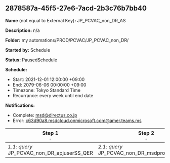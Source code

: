 ## 2878587a-45f5-27e6-7acd-2b3c76b7bb40

**Name** (not equal to External Key)**:** JP_PCVAC_non_DR_AS

**Description:** n/a

**Folder:** my automations/PROD/PCVAC/JP_PCVAC_non_DR/

**Started by:** Schedule

**Status:** PausedSchedule

**Schedule:**

* Start: 2021-12-01 12:00:00 +09:00
* End: 2079-06-06 00:00:00 +09:00
* Timezone: Tokyo Standard Time
* Recurrance: every week until end date

**Notifications:**

* Complete: msd@directus.co.jp
* Error: c63d90a8.msdcloud.onmicrosoft.com@amer.teams.ms

| Step 1<br>_<small>-</small>_ | Step 2<br>_<small>-</small>_ | Step 3<br>_<small>-</small>_ |
| --- | --- | --- |
| _1.1: query_<br>JP_PCVAC_non_DR_apjuserSS_QER | _2.1: query_<br>JP_PCVAC_non_DR_msdproductSS_QER | _3.1: query_<br>JP_PCVAC_non_DR_QER |
